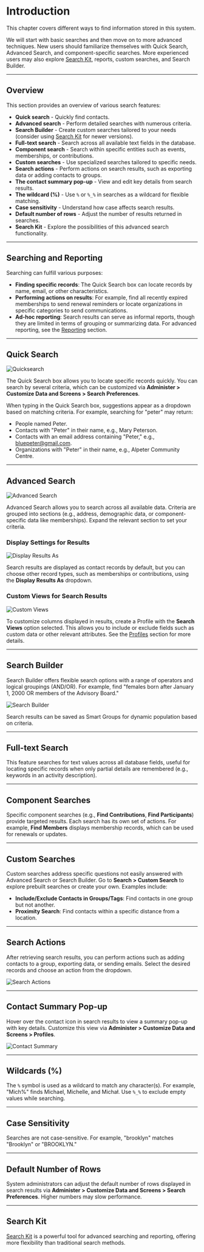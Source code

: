 # Introduction

This chapter covers different ways to find information stored in this system.

We will start with basic searches and then move on to more advanced techniques. New users should familiarize themselves with Quick Search, Advanced Search, and component-specific searches. More experienced users may also explore [Search Kit](../searching/searchkit/what-is-searchkit.md), reports, custom searches, and Search Builder.

---

## Overview

This section provides an overview of various search features:

- **Quick search** - Quickly find contacts.
- **Advanced search** - Perform detailed searches with numerous criteria.
- **Search Builder** - Create custom searches tailored to your needs (consider using [Search Kit](../searching/searchkit/what-is-searchkit.md) for newer versions).
- **Full-text search** - Search across all available text fields in the database.
- **Component search** - Search within specific entities such as events, memberships, or contributions.
- **Custom searches** - Use specialized searches tailored to specific needs.
- **Search actions** - Perform actions on search results, such as exporting data or adding contacts to groups.
- **The contact summary pop-up** - View and edit key details from search results.
- **The wildcard (%)** - Use `%` or `%_%` in searches as a wildcard for flexible matching.
- **Case sensitivity** - Understand how case affects search results.
- **Default number of rows** - Adjust the number of results returned in searches.
- **Search Kit** - Explore the possibilities of this advanced search functionality.

---

## Searching and Reporting

Searching can fulfill various purposes:

- **Finding specific records**: The Quick Search box can locate records by name, email, or other characteristics.
- **Performing actions on results**: For example, find all recently expired memberships to send renewal reminders or locate organizations in specific categories to send communications.
- **Ad-hoc reporting**: Search results can serve as informal reports, though they are limited in terms of grouping or summarizing data. For advanced reporting, see the [Reporting](../reporting/what-is-civireport.md) section.

---

## Quick Search

![Quicksearch](../img/the-user-interface/searching/quicksearch.png)

The Quick Search box allows you to locate specific records quickly. You can search by several criteria, which can be customized via **Administer > Customize Data and Screens > Search Preferences**.

When typing in the Quick Search box, suggestions appear as a dropdown based on matching criteria. For example, searching for "peter" may return:

- People named Peter.
- Contacts with "Peter" in their name, e.g., Mary Peterson.
- Contacts with an email address containing "Peter," e.g., bluepeter@gmail.com.
- Organizations with "Peter" in their name, e.g., Alpeter Community Centre.

---

## Advanced Search

![Advanced Search](../img/the-user-interface/searching/user-interface-advanced-search-main-screen.png)

Advanced Search allows you to search across all available data. Criteria are grouped into sections (e.g., address, demographic data, or component-specific data like memberships). Expand the relevant section to set your criteria.

### Display Settings for Results

![Display Results As](../img/the-user-interface/searching/user-interface-display-results-as.png)

Search results are displayed as contact records by default, but you can choose other record types, such as memberships or contributions, using the **Display Results As** dropdown.

### Custom Views for Search Results

![Custom Views](../img/the-user-interface/searching/user-interface-new-contact-view-profile.png)

To customize columns displayed in results, create a Profile with the **Search Views** option selected. This allows you to include or exclude fields such as custom data or other relevant attributes. See the [Profiles](../organising-your-data/profiles.md) section for more details.

---

## Search Builder

Search Builder offers flexible search options with a range of operators and logical groupings (AND/OR). For example, find "females born after January 1, 2000 OR members of the Advisory Board."

![Search Builder](../img/the-user-interface/searching/Search_Builder.png)

Search results can be saved as Smart Groups for dynamic population based on criteria.

---

## Full-text Search

This feature searches for text values across all database fields, useful for locating specific records when only partial details are remembered (e.g., keywords in an activity description).

---

## Component Searches

Specific component searches (e.g., **Find Contributions**, **Find Participants**) provide targeted results. Each search has its own set of actions. For example, **Find Members** displays membership records, which can be used for renewals or updates.

---

## Custom Searches

Custom searches address specific questions not easily answered with Advanced Search or Search Builder. Go to **Search > Custom Search** to explore prebuilt searches or create your own. Examples include:

- **Include/Exclude Contacts in Groups/Tags**: Find contacts in one group but not another.
- **Proximity Search**: Find contacts within a specific distance from a location.

---

## Search Actions

After retrieving search results, you can perform actions such as adding contacts to a group, exporting data, or sending emails. Select the desired records and choose an action from the dropdown.

![Search Actions](../img/the-user-interface/searching/user-interface-searching-actions-dropdown.png)

---

## Contact Summary Pop-up

Hover over the contact icon in search results to view a summary pop-up with key details. Customize this view via **Administer > Customize Data and Screens > Profiles**.

![Contact Summary](../img/the-user-interface/searching/user-interface-searching-summary-overlay.png)

---

## Wildcards (%)

The `%` symbol is used as a wildcard to match any character(s). For example, "Mich%" finds Michael, Michelle, and Michał. Use `%_%` to exclude empty values while searching.

---

## Case Sensitivity

Searches are not case-sensitive. For example, "brooklyn" matches "Brooklyn" or "BROOKLYN."

---

## Default Number of Rows

System administrators can adjust the default number of rows displayed in search results via **Administer > Customize Data and Screens > Search Preferences**. Higher numbers may slow performance.

---

## Search Kit

[Search Kit](../searching/searchkit/what-is-searchkit.md) is a powerful tool for advanced searching and reporting, offering more flexibility than traditional search methods.
